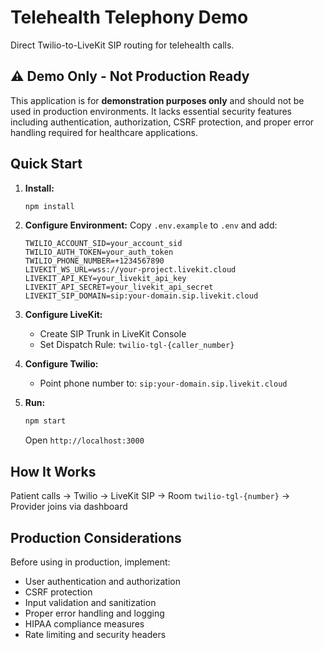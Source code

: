 # Telehealth Telephony Demo

Direct Twilio-to-LiveKit SIP routing for telehealth calls.

## ⚠️ Demo Only - Not Production Ready

This application is for **demonstration purposes only** and should not be used in production environments. It lacks essential security features including authentication, authorization, CSRF protection, and proper error handling required for healthcare applications.

## Quick Start

1. **Install:**
   ```bash
   npm install
   ```

2. **Configure Environment:**
   Copy `.env.example` to `.env` and add:
   ```
   TWILIO_ACCOUNT_SID=your_account_sid
   TWILIO_AUTH_TOKEN=your_auth_token
   TWILIO_PHONE_NUMBER=+1234567890
   LIVEKIT_WS_URL=wss://your-project.livekit.cloud
   LIVEKIT_API_KEY=your_livekit_api_key
   LIVEKIT_API_SECRET=your_livekit_api_secret
   LIVEKIT_SIP_DOMAIN=sip:your-domain.sip.livekit.cloud
   ```

3. **Configure LiveKit:**
   - Create SIP Trunk in LiveKit Console
   - Set Dispatch Rule: `twilio-tgl-{caller_number}`

4. **Configure Twilio:**
   - Point phone number to: `sip:your-domain.sip.livekit.cloud`

5. **Run:**
   ```bash
   npm start
   ```
   Open `http://localhost:3000`

## How It Works

Patient calls → Twilio → LiveKit SIP → Room `twilio-tgl-{number}` → Provider joins via dashboard

## Production Considerations

Before using in production, implement:
- User authentication and authorization
- CSRF protection
- Input validation and sanitization
- Proper error handling and logging
- HIPAA compliance measures
- Rate limiting and security headers